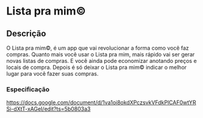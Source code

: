 # Lista pra mim©

## Descrição 

O Lista pra mim©, é um app que vai revolucionar a forma como você faz compras. Quanto mais você usar o Lista pra mim, mais rápido vai ser gerar novas listas de compras. E você ainda pode economizar anotando preços e locais de compra. Depois é só deixar o Lista pra mim© indicar o melhor lugar para você fazer suas compras.

### Especificação 

https://docs.google.com/document/d/1va1oi8okdXPczsvkVFdkPlCAF0wtYRSi-dXtT-xAGeI/edit?ts=5b0803a3
